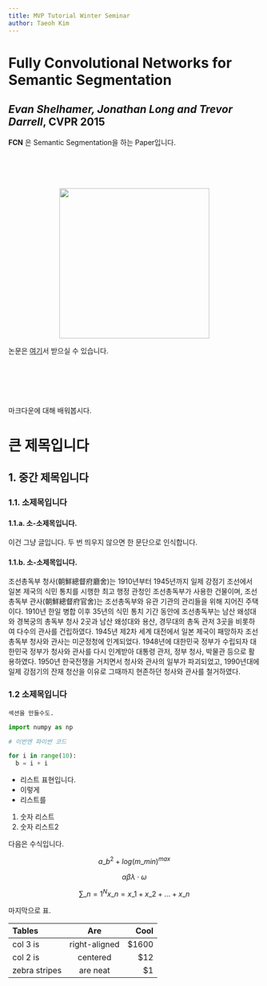 ```yaml
---
title: MVP Tutorial Winter Seminar
author: Taeoh Kim
---
```


# Fully Convolutional Networks for Semantic Segmentation

## _Evan Shelhamer, Jonathan Long and Trevor Darrell_, CVPR 2015

**FCN** 은 Semantic Segmentation을 하는 Paper입니다.
<br>
<br>
<br>
<br>
<br>
<center> <img src="/test/img/fcn.PNG" style="width:300px" /></center>

논문은 [여기](/test/pdf/fcn.pdf)서 받으실 수 있습니다.

<br>
<br>
<br>
<br>
<br>
마크다운에 대해 배워봅시다.

# 큰 제목입니다

## 1. 중간 제목입니다

### 1.1. 소제목입니다

#### 1.1.a. 소-소제목입니다.

이건 그냥 글입니다. 두 번 띄우지 않으면 한 문단으로 인식합니다.

#### 1.1.b. 소-소제목입니다.

조선총독부 청사(朝鮮總督府廳舍)는 1910년부터 1945년까지 일제 강점기 조선에서 일본 제국의 식민 통치를 시행한 최고 행정 관청인 조선총독부가 사용한 건물이며, 조선총독부 관사(朝鮮總督府官舍)는 조선총독부와 유관 기관의 관리들을 위해 지어진 주택이다. 1910년 한일 병합 이후 35년의 식민 통치 기간 동안에 조선총독부는 남산 왜성대와 경복궁의 총독부 청사 2곳과 남산 왜성대와 용산, 경무대의 총독 관저 3곳을 비롯하여 다수의 관사를 건립하였다.
1945년 제2차 세계 대전에서 일본 제국이 패망하자 조선총독부 청사와 관사는 미군정청에 인계되었다. 1948년에 대한민국 정부가 수립되자 대한민국 정부가 청사와 관사를 다시 인계받아 대통령 관저, 정부 청사, 박물관 등으로 활용하였다. 1950년 한국전쟁을 거치면서 청사와 관사의 일부가 파괴되었고, 1990년대에 일제 강점기의 잔재 청산을 이유로 그때까지 현존하던 청사와 관사를 철거하였다.

### 1.2 소제목입니다

```
섹션을 만들수도.
```

```python
import numpy as np

# 이번엔 파이썬 코드

for i in range(10):
  b = i + i
```

- 리스트 표현입니다.
- 이렇게
- 리스트를

1. 숫자 리스트
2. 숫자 리스트2

다음은 수식입니다.

$$ {a}\_{b}^2 + log(m\_{min})^{max} $$

$$ \alpha \beta \lambda \cdot \omega $$

$$ \sum\_{n=1}^{N}{x\_n} = x\_1 + x\_2 + ... + x\_n $$

마지막으로 표.

| Tables        | Are           | Cool  |
| :------------ |:-------------:| -----:|
| col 3 is      | right-aligned | $1600 |
| col 2 is      | centered      |   $12 |
| zebra stripes | are neat      |    $1 |
